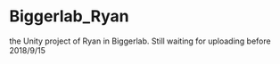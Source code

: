 # Biggerlab_Ryan
the Unity project of Ryan in Biggerlab.
Still waiting for uploading before 2018/9/15
